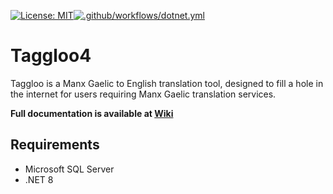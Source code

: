[![License: MIT](https://img.shields.io/badge/License-MIT-yellow.svg)](https://opensource.org/licenses/MIT)[![.github/workflows/dotnet.yml](https://github.com/ProgramX-NPledger/Taggloo4/actions/workflows/dotnet.yml/badge.svg)](https://github.com/ProgramX-NPledger/Taggloo4/actions/workflows/dotnet.yml)

# Taggloo4

Taggloo is a Manx Gaelic to English translation tool, designed to fill a hole in the internet for users requiring Manx Gaelic translation services.

**Full documentation is available at [Wiki](https://github.com/ProgramX-NPledger/Taggloo4/wiki)**

## Requirements

* Microsoft SQL Server
* .NET 8
